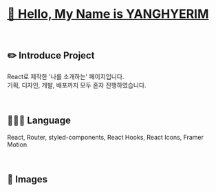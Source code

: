 # [🔗 Hello, My Name is YANGHYERIM]()

<br />

## ✏️ Introduce Project

React로 제작한 '나를 소개하는' 페이지입니다.  
기획, 디자인, 개발, 배포까지 모두 혼자 진행하였습니다.

<br />

## 👩🏻‍💻 Language

React, Router, styled-components, React Hooks, React Icons, Framer Motion

<br />

## 🌠 Images
